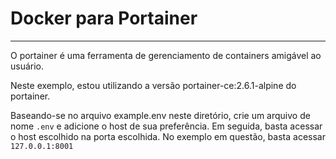 # Docker para Portainer

---

O portainer é uma ferramenta de gerenciamento de containers amigável ao usuário.

Neste exemplo, estou utilizando a versão portainer-ce:2.6.1-alpine do portainer.

Baseando-se no arquivo example.env neste diretório, crie um arquivo de nome `.env` e adicione o host de sua preferência. Em seguida, basta acessar o host escolhido na porta escolhida. No exemplo em questão, basta acessar `127.0.0.1:8001`